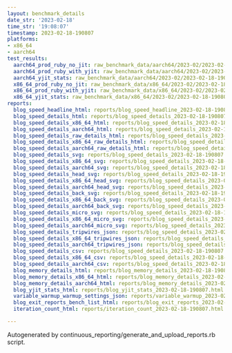 ```yaml
---
layout: benchmark_details
date_str: '2023-02-18'
time_str: '19:08:07'
timestamp: 2023-02-18-190807
platforms:
- x86_64
- aarch64
test_results:
  aarch64_prod_ruby_no_jit: raw_benchmark_data/aarch64/2023-02/2023-02-18-190807_basic_benchmark_aarch64_prod_ruby_no_jit.json
  aarch64_prod_ruby_with_yjit: raw_benchmark_data/aarch64/2023-02/2023-02-18-190807_basic_benchmark_aarch64_prod_ruby_with_yjit.json
  aarch64_yjit_stats: raw_benchmark_data/aarch64/2023-02/2023-02-18-190807_basic_benchmark_aarch64_yjit_stats.json
  x86_64_prod_ruby_no_jit: raw_benchmark_data/x86_64/2023-02/2023-02-18-190807_basic_benchmark_x86_64_prod_ruby_no_jit.json
  x86_64_prod_ruby_with_yjit: raw_benchmark_data/x86_64/2023-02/2023-02-18-190807_basic_benchmark_x86_64_prod_ruby_with_yjit.json
  x86_64_yjit_stats: raw_benchmark_data/x86_64/2023-02/2023-02-18-190807_basic_benchmark_x86_64_yjit_stats.json
reports:
  blog_speed_headline_html: reports/blog_speed_headline_2023-02-18-190807.html
  blog_speed_details_html: reports/blog_speed_details_2023-02-18-190807.html
  blog_speed_details_x86_64_html: reports/blog_speed_details_2023-02-18-190807.x86_64.html
  blog_speed_details_aarch64_html: reports/blog_speed_details_2023-02-18-190807.aarch64.html
  blog_speed_details_raw_details_html: reports/blog_speed_details_2023-02-18-190807.raw_details.html
  blog_speed_details_x86_64_raw_details_html: reports/blog_speed_details_2023-02-18-190807.x86_64.raw_details.html
  blog_speed_details_aarch64_raw_details_html: reports/blog_speed_details_2023-02-18-190807.aarch64.raw_details.html
  blog_speed_details_svg: reports/blog_speed_details_2023-02-18-190807.svg
  blog_speed_details_x86_64_svg: reports/blog_speed_details_2023-02-18-190807.x86_64.svg
  blog_speed_details_aarch64_svg: reports/blog_speed_details_2023-02-18-190807.aarch64.svg
  blog_speed_details_head_svg: reports/blog_speed_details_2023-02-18-190807.head.svg
  blog_speed_details_x86_64_head_svg: reports/blog_speed_details_2023-02-18-190807.x86_64.head.svg
  blog_speed_details_aarch64_head_svg: reports/blog_speed_details_2023-02-18-190807.aarch64.head.svg
  blog_speed_details_back_svg: reports/blog_speed_details_2023-02-18-190807.back.svg
  blog_speed_details_x86_64_back_svg: reports/blog_speed_details_2023-02-18-190807.x86_64.back.svg
  blog_speed_details_aarch64_back_svg: reports/blog_speed_details_2023-02-18-190807.aarch64.back.svg
  blog_speed_details_micro_svg: reports/blog_speed_details_2023-02-18-190807.micro.svg
  blog_speed_details_x86_64_micro_svg: reports/blog_speed_details_2023-02-18-190807.x86_64.micro.svg
  blog_speed_details_aarch64_micro_svg: reports/blog_speed_details_2023-02-18-190807.aarch64.micro.svg
  blog_speed_details_tripwires_json: reports/blog_speed_details_2023-02-18-190807.tripwires.json
  blog_speed_details_x86_64_tripwires_json: reports/blog_speed_details_2023-02-18-190807.x86_64.tripwires.json
  blog_speed_details_aarch64_tripwires_json: reports/blog_speed_details_2023-02-18-190807.aarch64.tripwires.json
  blog_speed_details_csv: reports/blog_speed_details_2023-02-18-190807.csv
  blog_speed_details_x86_64_csv: reports/blog_speed_details_2023-02-18-190807.x86_64.csv
  blog_speed_details_aarch64_csv: reports/blog_speed_details_2023-02-18-190807.aarch64.csv
  blog_memory_details_html: reports/blog_memory_details_2023-02-18-190807.html
  blog_memory_details_x86_64_html: reports/blog_memory_details_2023-02-18-190807.x86_64.html
  blog_memory_details_aarch64_html: reports/blog_memory_details_2023-02-18-190807.aarch64.html
  blog_yjit_stats_html: reports/blog_yjit_stats_2023-02-18-190807.html
  variable_warmup_warmup_settings_json: reports/variable_warmup_2023-02-18-190807.warmup_settings.json
  blog_exit_reports_bench_list_html: reports/blog_exit_reports_2023-02-18-190807.bench_list.html
  iteration_count_html: reports/iteration_count_2023-02-18-190807.html

---
```

Autogenerated by continuous_reporting/generate_and_upload_reports.rb script.
